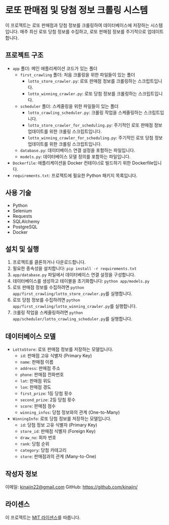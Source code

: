 # 로또 판매점 및 당첨 정보 크롤링 시스템

이 프로젝트는 로또 판매점과 당첨 정보를 크롤링하여 데이터베이스에 저장하는 시스템입니다. 매주 최신 로또 당첨 정보를 수집하고, 로또 판매점 정보를 주기적으로 업데이트합니다.

## 프로젝트 구조

- `app` 폴더: 메인 애플리케이션 코드가 있는 폴더
  - `first_crawling` 폴더: 처음 크롤링을 위한 파일들이 있는 폴더
    - `lotto_store_crawler.py`: 로또 판매점 정보를 크롤링하는 스크립트입니다.
    - `lotto_winning_crawler.py`: 로또 당첨 정보를 크롤링하는 스크립트입니다.
  - `scheduler` 폴더: 스케줄링을 위한 파일들이 있는 폴더
    - `lotto_crawling_scheduler.py`: 크롤링 작업을 스케줄링하는 스크립트입니다.
    - `lotto_store_crawler_for_scheduling.py`: 주기적인 로또 판매점 정보 업데이트를 위한 크롤링 스크립트입니다.
    - `lotto_winning_crawler_for_scheduling.py`: 주기적인 로또 당첨 정보 업데이트를 위한 크롤링 스크립트입니다.
  - `database.py`: 데이터베이스 연결 설정을 포함하는 파일입니다.
  - `models.py`: 데이터베이스 모델 정의를 포함하는 파일입니다.
- `Dockerfile`: 애플리케이션을 Docker 컨테이너로 빌드하기 위한 Dockerfile입니다.
- `requirements.txt`: 프로젝트에 필요한 Python 패키지 목록입니다.

## 사용 기술

- Python
- Selenium
- Requests
- SQLAlchemy
- PostgreSQL
- Docker

## 설치 및 실행

1. 프로젝트를 클론하거나 다운로드합니다.
2. 필요한 종속성을 설치합니다: `pip install -r requirements.txt`
3. `app/database.py` 파일에서 데이터베이스 연결 설정을 구성합니다.
4. 데이터베이스를 생성하고 테이블을 초기화합니다: `python app/models.py`
5. 로또 판매점 정보를 수집하려면 `python app/first_crawling/lotto_store_crawler.py`를 실행합니다.
6. 로또 당첨 정보를 수집하려면 `python app/first_crawling/lotto_winning_crawler.py`를 실행합니다.
7. 크롤링 작업을 스케줄링하려면 `python app/scheduler/lotto_crawling_scheduler.py`를 실행합니다.

## 데이터베이스 모델

- `LottoStore`: 로또 판매점 정보를 저장하는 모델입니다.
  - `id`: 판매점 고유 식별자 (Primary Key)
  - `name`: 판매점 이름
  - `address`: 판매점 주소
  - `phone`: 판매점 전화번호
  - `lat`: 판매점 위도
  - `lon`: 판매점 경도
  - `first_prize`: 1등 당첨 횟수
  - `second_prize`: 2등 당첨 횟수
  - `score`: 판매점 점수
  - `winning_infos`: 당첨 정보와의 관계 (One-to-Many)
- `WinningInfo`: 로또 당첨 정보를 저장하는 모델입니다.
  - `id`: 당첨 정보 고유 식별자 (Primary Key)
  - `store_id`: 판매점 식별자 (Foreign Key)
  - `draw_no`: 회차 번호
  - `rank`: 당첨 순위
  - `category`: 당첨 카테고리
  - `store`: 판매점과의 관계 (Many-to-One)

## 작성자 정보

이메일: kinajin22@gmail.com
GitHub: https://github.com/kinajin/

## 라이센스

이 프로젝트는 [MIT 라이센스](LICENSE)를 따릅니다.
